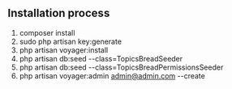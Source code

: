 ## Installation process

1. composer install
2. sudo php artisan key:generate
3. php artisan voyager:install
4. php artisan db:seed --class=TopicsBreadSeeder
5. php artisan db:seed --class=TopicsBreadPermissionsSeeder
6. php artisan voyager:admin admin@admin.com --create
